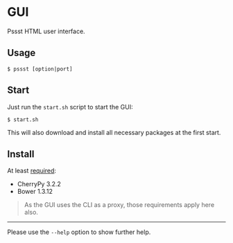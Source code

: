 GUI
===
Pssst HTML user interface.

Usage
-----
```
$ pssst [option|port]
```

Start
-----
Just run the `start.sh` script to start the GUI:

```
$ start.sh
```

This will also download and install all necessary packages at the first start.

Install
-------
At least [required](pssst-gui.pip):

* CherryPy 3.2.2
* Bower 1.3.12

> As the GUI uses the CLI as a proxy, those requirements apply here also.

----
Please use the `--help` option to show further help.
